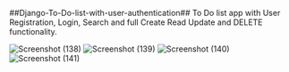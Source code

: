 ##Django-To-Do-list-with-user-authentication##
To Do list app with User Registration, Login, Search and full Create Read Update and DELETE functionality.



![Screenshot (138)](https://user-images.githubusercontent.com/112808009/194565278-5d0d64fb-d3ba-4519-a309-f772bd67a559.png)
![Screenshot (139)](https://user-images.githubusercontent.com/112808009/194565900-7153feb1-98d4-482f-b046-bdfeb59d69da.png)
![Screenshot (140)](https://user-images.githubusercontent.com/112808009/194565925-81baeb1e-b85f-45b1-9132-0e269c570027.png)
![Screenshot (141)](https://user-images.githubusercontent.com/112808009/194565956-1ddd2736-9f3e-4e26-bee1-9b9e2046abda.png)
